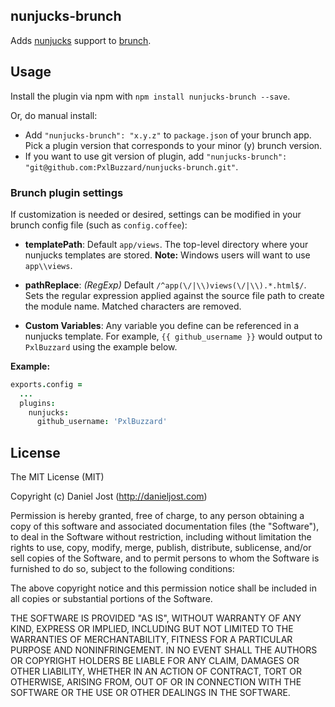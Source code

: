 ## nunjucks-brunch
Adds [nunjucks](https://mozilla.github.io/nunjucks/) support to [brunch](http://brunch.io).

## Usage
Install the plugin via npm with `npm install nunjucks-brunch --save`.

Or, do manual install:

* Add `"nunjucks-brunch": "x.y.z"` to `package.json` of your brunch app.
  Pick a plugin version that corresponds to your minor (y) brunch version.
* If you want to use git version of plugin, add
`"nunjucks-brunch": "git@github.com:PxlBuzzard/nunjucks-brunch.git"`.

### Brunch plugin settings
If customization is needed or desired, settings can be modified in your brunch
config file (such as `config.coffee`):

* __templatePath__: Default `app/views`. The top-level directory where your nunjucks templates are stored.  __Note:__ Windows users will want to use `app\\views`.

* __pathReplace__: _(RegExp)_ Default `/^app(\/|\\)views(\/|\\).*.html$/`. Sets the regular expression applied against the source file path to create the module name. Matched characters are removed.

* __Custom Variables__: Any variable you define can be referenced in a nunjucks template. For example, `{{ github_username }}` would output to `PxlBuzzard` using the example below.

**Example:**
```coffeescript
exports.config =
  ...
  plugins:
    nunjucks:
      github_username: 'PxlBuzzard'
```

## License

The MIT License (MIT)

Copyright (c) Daniel Jost (http://danieljost.com)

Permission is hereby granted, free of charge, to any person obtaining a copy
of this software and associated documentation files (the "Software"), to deal
in the Software without restriction, including without limitation the rights
to use, copy, modify, merge, publish, distribute, sublicense, and/or sell
copies of the Software, and to permit persons to whom the Software is
furnished to do so, subject to the following conditions:

The above copyright notice and this permission notice shall be included in
all copies or substantial portions of the Software.

THE SOFTWARE IS PROVIDED "AS IS", WITHOUT WARRANTY OF ANY KIND, EXPRESS OR
IMPLIED, INCLUDING BUT NOT LIMITED TO THE WARRANTIES OF MERCHANTABILITY,
FITNESS FOR A PARTICULAR PURPOSE AND NONINFRINGEMENT. IN NO EVENT SHALL THE
AUTHORS OR COPYRIGHT HOLDERS BE LIABLE FOR ANY CLAIM, DAMAGES OR OTHER
LIABILITY, WHETHER IN AN ACTION OF CONTRACT, TORT OR OTHERWISE, ARISING FROM,
OUT OF OR IN CONNECTION WITH THE SOFTWARE OR THE USE OR OTHER DEALINGS IN
THE SOFTWARE.

